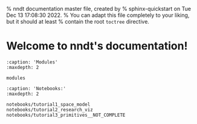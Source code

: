 % nndt documentation master file, created by
% sphinx-quickstart on Tue Dec 13 17:08:30 2022.
% You can adapt this file completely to your liking, but it should at least
% contain the root `toctree` directive.

# Welcome to nndt's documentation!

```{toctree}
:caption: 'Modules'
:maxdepth: 2

modules
```

```{toctree}
:caption: 'Notebooks:'
:maxdepth: 2

notebooks/tutorial1_space_model
notebooks/tutorial2_research_viz
notebooks/tutorial3_primitives__NOT_COMPLETE

```